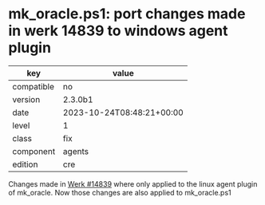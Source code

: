 [//]: # (werk v2)
# mk_oracle.ps1: port changes made in werk 14839 to windows agent plugin

key        | value
---------- | ---
compatible | no
version    | 2.3.0b1
date       | 2023-10-24T08:48:21+00:00
level      | 1
class      | fix
component  | agents
edition    | cre

Changes made in <a href="https://checkmk.com/werk/14839">Werk #14839</a> where
only applied to the linux agent plugin of mk_oracle. Now those changes are also
applied to mk_oracle.ps1